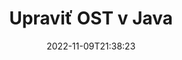 ---
############################# Static ############################
layout: "auto-gen-editor"
date: 2022-11-09T21:38:23
draft: false
otherformats: doc docx docm dotx xls xlsx xlsm ppt pptx pptm mobi epub html mhtml txt xml eml emlx mbox msg

############################# Head ############################
head_title: "Editor OST – Upravte OST v Java"
head_description: "Ako upraviť OST v Java pomocou niekoľkých riadkov kódu? Použite rozhrania API na spracovanie dokumentov GroupDocs na úpravu, aktualizáciu a uloženie viac ako 30 formátov súborov."

############################# Header ############################
title: "Upraviť OST v Java"
description: "Efektívne a robustné úpravy OST pomocou GroupDocs.Editor na strane servera pre Java API bez použitia akéhokoľvek softvéru ako Microsoft alebo Open Office."
bg_image: "https://cms.admin.containerize.com/templates/aspose/App_Themes/V3/images/bg/header1.png"
bg_overlay: false
button:
    enable: true
    icon: "fas fa-arrow-down"
    label: "Stiahnite si bezplatnú skúšobnú verziu"
    link: "https://downloads.groupdocs.com/editor/java"

############################# SubMenu ############################
submenu:
    enable: true

    left:
        img_alt: "GroupDocs.Editor for Java"
        image: "https://cms.admin.containerize.com/templates/groupdocs/images/product-logos/90x90-noborder/groupdocs-editor-java.png"
        product: "GroupDocs.Editor"
        platform: "Java"

    middle:
        button:

            # button loop
            - link: "https://apireference.groupdocs.com/editor/java"
              text: "Referencia API"

            # button loop
            - link: "https://github.com/groupdocs-editor"
              text: "Príklady kódov"

            # button loop
            - link: "https://products.groupdocs.app/editor/family"
              text: "Živé ukážky"

            # button loop
            - link: "https://purchase.groupdocs.com/pricing/editor/java"
              text: "Stanovenie cien"

    right:
        link_download: "https://downloads.groupdocs.com/editor"
        link_learn: "https://docs.groupdocs.com/editor/java"
        link_buy: "https://purchase.groupdocs.com"

############################# About ############################
about:
    enable: true
    title: "O GroupDocs.Editor for Java API"
    content: |
        [GroupDocs.Editor for Java](/sk/editor/java/) API je správnou voľbou na úpravu dokumentov a prezentácií Microsoft Word, Excel, PowerPoint, Open Office. GroupDocs.Editor je samostatné API, ktoré je vhodné pre serverové a back-endové systémy, kde sa vyžaduje vysoký výkon. Nezávisí od žiadneho softvéru ako Microsoft alebo Open Office.

############################# Steps ############################
steps:
    enable: true
    title_left: "Kroky na úpravu OST v Java"
    content_left: |
        [GroupDocs.Editor for Java](/sk/editor/java/) poskytuje vývojárom jednoduchý a priamy spôsob úpravy súborov OST pomocou niekoľkých riadkov kódu.
        * Vytvorte inštanciu triedy `Editor` s povinnou cestou k súboru alebo bajtovým tokom a načítajte súbor OST
        * Vytvorte a nastavte inštanciu triedy `EmailEditOptions` pre formát súboru OST
        * Zavolajte metódu `Editor.Edit()` a získajte dokument OST vo formáte HTML, ktorý je možné ľahko upravovať pomocou ľubovoľného editora WYSIWYG.
        * Zavolajte metódu `Editor.Save()` a uložte upravený súbor OST pomocou triedy `EmailSaveOptions`

        
    title_right: "Požiadavky na systém"
    content_right: |
        Základné úpravy dokumentov pomocou rozhraní API GroupDocs.Editor for Java je možné vykonať implementáciou niekoľkých jednoduchých krokov. Naše API sú podporované na všetkých hlavných platformách a operačných systémoch. Pred spustením nižšie uvedeného kódu sa uistite, že máte vo svojom systéme nainštalované nasledujúce predpoklady.

        * Operačné systémy: Microsoft Windows, Linux, MacOS
        * Vývojové prostredia: NetBeans, IntelliJ IDEA, Eclipse
        * Rámce: Java 7 (1.7) and above
        * Stiahnite si najnovšiu verziu produktu GroupDocs.Editor for Java z [Maven](https://repository.groupdocs.com/editor/)
        
    code: |        
        ```java
        // Load the OST file into Editor
        Editor editor = new Editor("source.ost");

        // Create and adjust the edit options
        EmailEditOptions editOptions = new EmailEditOptions();

        // Open input OST document for edit — obtain an intermediate document, that can be edited
        EditableDocument beforeEdit = editor.edit(editOptions);

        // Grab OST document content and associated resources from editable document
        string content = beforeEdit.getEmbeddedHtml();

        // Send the content to WYSIWYG-editor, edit it there, and send edited content back to the server-side
        // This step simulates a such operation
        string updatedContent = content.replace("project", "Edited project");

        // Grab edited content and resources from WYSIWYG-editor and create a new EditableDocument instance from it
        EditableDocument afterEdit = EditableDocument.fromMarkup(updatedContent, null);

        // Create a save options
        EmailSaveOptions saveOptions = new EmailSaveOptions();

        // Save edited OST document to the file
        editor.save(afterEdit, "edited.ost", saveOptions);
        ```
        
############################# Demos ############################
demos:
    enable: true
    title: "Živé ukážky editora OST"
    content: |
        Upravte OST hneď teraz na webovej stránke [GroupDocs.Editor Live Demos](https://products.groupdocs.app/editor/family).
        Živá ukážka má nasledujúce výhody
        
############################# More Formats ############################
more_formats:
    enable: true
    title: "Ďalšie podporované editory"
    content: |
        Môžete tiež upravovať iné formáty súborov. Úplný zoznam nájdete nižšie.


############################# Back to top ###############################
back_to_top:
    enable: true
---